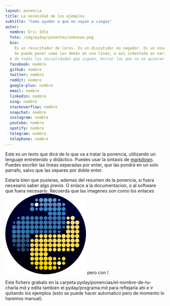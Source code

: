 ```yaml
---
layout: ponencia
title: La necesidad de los ejemplos
subtitle: "Como ayudar a que no vayan a ciegas"
autor:
  nombre: Eric Idle
  foto: /img/pyday/ponentes/unknown.png
  bio:
    Es un resucitador de loros. Es un discutidor no negador. Es un usuario de mesas de escritorio en sitios poco convencionales.
    Se puede poner como los demás en una linea, o así indentada en varias.
  # de todas las socialidades que siguen, borrar las que no se quieran y poner el nick de las que se quieran
  facebook: nombre
  github: nombre
  twitter: nombre
  reddit: nombre
  google-plus: nombre
  email: nombre
  linkedin: nombre
  xing: nombre
  stackoverflow: nombre
  snapchat: nombre
  instagram: nombre
  youtube: nombre
  spotify: nombre
  telegram: nombre
  telephone: nombre
---
```


Este es un texto que dice de lo que va a tratar la ponencia, utilizando un
lenguaje entretenido y didáctico.  Puedes usar la sintaxis de
[markdown](https://daringfireball.net/projects/markdown/basics). Puedes
escribir las lineas separadas por enter, que las pondrá en un solo parrafo,
salvo que las separes por doble enter.

Estaría bien que pusieras, ademas del resumen de la ponencia, si fuera
necesario saber algo previo. O enlace a la documentacion, o al software que
fuera necesario. Recuerda que las imagenes son como los enlaces
![titulo](/img/avatar-icon.png) pero con !.

Este fichero grabalo en la carpeta
pyday/ponencias/el-nombre-de-tu-charla.md y edita tambien el
pyday/programa.md para reflejarla ahi e ir quitando los ejemplos (esto se
puede hacer automatico pero de momento lo haremos manual).
